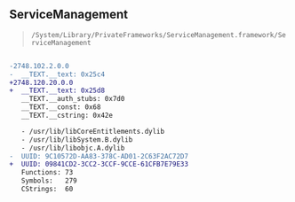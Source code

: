 ## ServiceManagement

> `/System/Library/PrivateFrameworks/ServiceManagement.framework/ServiceManagement`

```diff

-2748.102.2.0.0
-  __TEXT.__text: 0x25c4
+2748.120.20.0.0
+  __TEXT.__text: 0x25d8
   __TEXT.__auth_stubs: 0x7d0
   __TEXT.__const: 0x68
   __TEXT.__cstring: 0x42e

   - /usr/lib/libCoreEntitlements.dylib
   - /usr/lib/libSystem.B.dylib
   - /usr/lib/libobjc.A.dylib
-  UUID: 9C10572D-AA83-378C-AD01-2C63F2AC72D7
+  UUID: 09841CD2-3CC2-3CCF-9CCE-61CFB7E79E33
   Functions: 73
   Symbols:   279
   CStrings:  60

```

